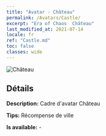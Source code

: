 ```yaml
---
title: "Avatar - Château"
permalink: /Avatars/Castle/
excerpt: "Era of Chaos  Château"
last_modified_at: 2021-07-14
locale: fr
ref: "Castle.md"
toc: false
classes: wide
---
```

 ![Château](/images/a/avatarFrame_11.png)

## Détails

 **Description:** Cadre d'avatar Château 

 **Tips:** Récompense de ville 

 **Is available:**  - 

